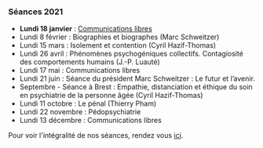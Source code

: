 ### Séances 2021
- **Lundi 18 janvier** : [Communications libres](/seances/2021/janvier-2021-communications-libres)
- Lundi 8 février : Biographies et biographes (Marc Schweitzer)
- Lundi 15 mars : Isolement et contention (Cyril Hazif-Thomas) 
- Lundi 26 avril : Phénomènes psychogéniques collectifs. Contagiosité des comportements humains (J.-P. Luauté)
- Lundi 17 mai : Communications libres
- Lundi 21 juin : Séance du président Marc Schweitzer : Le futur et l’avenir.
- Septembre - Séance à Brest : Empathie, distanciation et éthique du soin en psychiatrie de la personne âgée (Cyril Hazif-Thomas)
- Lundi 11 octobre : Le pénal (Thierry Pham)
- Lundi 22 novembre : Pédopsychiatrie
- Lundi 13 décembre : Communications libres

Pour voir l'intégralité de nos séances, rendez vous [ici](/seances/).
